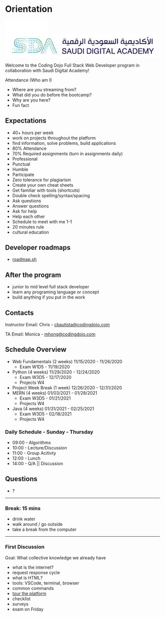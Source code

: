 # Orientation

![Coding Dojo](./coding_dojo_logo_white_new.png)
![Saudi Digital Academy](./sda.png)

Welcome to the Coding Dojo Full Stack Web Developer program in collaboration with Saudi Digital Academy!

Attendance (Who am I)

- Where are you streaming from?
- What did you do before the bootcamp?
- Why are you here?
- Fun fact

## Expectations

- 40+ hours per week
- work on projects throughout the platform
- find information, solve problems, build applications
- 80% Attendance
- 70% Required assignments (turn in assignments daily)
- Professional
- Punctual
- Humble
- Participate
- Zero tolerance for plagiarism
- Create your own cheat sheets
- Get familiar with tools (shortcuts)
- Double check spelling/syntax/spacing
- Ask questions
- Answer questions
- Ask for help
- Help each other
- Schedule to meet with me 1-1
- 20 minutes rule
- cultural education

## Developer roadmaps

- [roadmap.sh](https://roadmap.sh)

## After the program

- junior to mid level full stack developer
- learn any programing language or concept
- build anything if you put in the work

## Contacts

Instructor Email: Chris - cbautista@codingdojo.com

TA Email: Monica - mhong@codingdojo.com

## Schedule Overview

- Web Fundamentals (2 weeks) 11/15/2020 - 11/26/2020
  - Exam W1D5 - 11/19/2020
- Python (4 weeks) 11/29/2020 - 12/24/2020
  - Exam W3D5 - 12/17/2020
  - Projects W4
- Project Week Break (1 week) 12/26/2020 - 12/31/2020
- MERN (4 weeks) 01/03/2021 - 01/28/2021
  - Exam W3D5 - 01/21/2021
  - Projects W4
- Java (4 weeks) 01/31/2021 - 02/25/2021
  - Exam W3D5 - 02/18/2021
  - Projects W4

### Daily Schedule - Sunday - Thursday

- 09:00 - Algorithms
- 10:00 - Lecture/Discussion
- 11:00 - Group Acitivty
- 12:00 - Lunch
- 14:00 - Q/A || Discussion

## Questions

- ?

---

### Break: 15 mins

- drink water
- walk around / go outside
- take a break from the computer

---

### First Discussion

Goal: What collective knowledge we already have

- what is the internet?
- request response cycle
- what is HTML?
- tools: VSCode, terminal, browser
- common commands
- [tour the platform](https://learn.codingdojo.com/dashboard#tracks_container)
- checklist
- surveys
- exam on Friday
